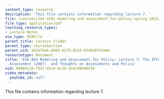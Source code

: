 ```yaml
---
content_type: resource
description: 'This file contains information regarding lecture 7. '
file: /courses/ids-410j-modeling-and-assessment-for-policy-spring-2013/84084116f9370114bc18a54c08940250_MITESD_864S13_lecture7.pdf
file_type: application/pdf
learning_resource_types:
- Lecture Notes
ocw_type: OCWFile
parent_title: Lecture Slides
parent_type: CourseSection
parent_uid: 561b78e6-8966-b179-8155-054920743a0e
resourcetype: Document
title: 'ESD.864 Modeling and Assessment for Policy: Lecture 7: The IPCC WG1 Fourth
  Assessment (2007)  and Thoughts on Assessments and Policy'
uid: 84084116-f937-0114-bc18-a54c08940250
video_metadata:
  youtube_id: null
---
```

This file contains information regarding lecture 7. 

